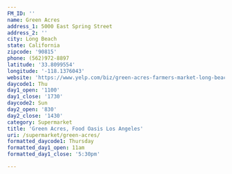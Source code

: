 ```yaml
---
FM_ID: ''
name: Green Acres
address_1: 5000 East Spring Street
address_2: ''
city: Long Beach
state: California
zipcode: '90815'
phone: (562)972-8897
latitude: '33.8099554'
longitude: '-118.1376043'
website: 'https://www.yelp.com/biz/green-acres-farmers-market-long-beach'
daycode1: Thu
day1_open: '1100'
day1_close: '1730'
daycode2: Sun
day2_open: '830'
day2_close: '1430'
category: Supermarket
title: 'Green Acres, Food Oasis Los Angeles'
uri: /supermarket/green-acres/
formatted_daycode1: Thursday
formatted_day1_open: 11am
formatted_day1_close: '5:30pm'

---
```

